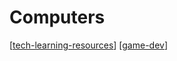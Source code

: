 # Computers

[[tech-learning-resources]]
[[game-dev]]

[//begin]: # "Autogenerated link references for markdown compatibility"
[tech-learning-resources]: tech-learning-resources "Tech Learning Resources"
[game-dev]: game-dev "Game Dev"
[//end]: # "Autogenerated link references"
